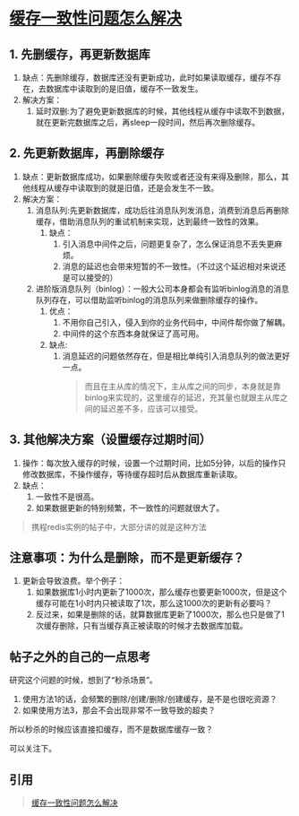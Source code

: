 # [缓存一致性问题怎么解决](https://mp.weixin.qq.com/s/aJ33A5O2PUcUOA34kL-Nzw)

## 1. 先删缓存，再更新数据库

1. 缺点：先删除缓存，数据库还没有更新成功，此时如果读取缓存，缓存不存在，去数据库中读取到的是旧值，缓存不一致发生。
2. 解决方案：
    1. 延时双删:为了避免更新数据库的时候，其他线程从缓存中读取不到数据，就在更新完数据库之后，再sleep一段时间，然后再次删除缓存。

## 2. 先更新数据库，再删除缓存

1. 缺点：更新数据库成功，如果删除缓存失败或者还没有来得及删除，那么，其他线程从缓存中读取到的就是旧值，还是会发生不一致。
2. 解决方案：
    1. 消息队列:先更新数据库，成功后往消息队列发消息，消费到消息后再删除缓存，借助消息队列的重试机制来实现，达到最终一致性的效果。
        1. 缺点：
            1. 引入消息中间件之后，问题更复杂了，怎么保证消息不丢失更麻烦。
            2. 消息的延迟也会带来短暂的不一致性。（不过这个延迟相对来说还是可以接受的）
   2. 进阶版消息队列（binlog）：一般大公司本身都会有监听binlog消息的消息队列存在，可以借助监听binlog的消息队列来做删除缓存的操作。
        1. 优点：
            1. 不用你自己引入，侵入到你的业务代码中，中间件帮你做了解耦。
            2. 中间件的这个东西本身就保证了高可用。
        2. 缺点:
            1. 消息延迟的问题依然存在，但是相比单纯引入消息队列的做法更好一点。
                >而且在主从库的情况下，主从库之间的同步，本身就是靠binlog来实现的，这里缓存的延迟，充其量也就跟主从库之间的延迟差不多，应该可以接受。

## 3. 其他解决方案（设置缓存过期时间）

1. 操作：每次放入缓存的时候，设置一个过期时间，比如5分钟，以后的操作只修改数据库，不操作缓存，等待缓存超时后从数据库重新读取。
2. 缺点：
    1. 一致性不是很高。
    2. 如果数据更新的特别频繁，不一致性的问题就很大了。

>携程redis实例的帖子中，大部分讲的就是这种方法

## 注意事项：为什么是删除，而不是更新缓存？

1. 更新会导致浪费。举个例子：
   1. 如果数据库1小时内更新了1000次，那么缓存也要更新1000次，但是这个缓存可能在1小时内只被读取了1次，那么这1000次的更新有必要吗？
   2. 反过来，如果是删除的话，就算数据库更新了1000次，那么也只是做了1次缓存删除，只有当缓存真正被读取的时候才去数据库加载。

## 帖子之外的自己的一点思考

研究这个问题的时候，想到了“秒杀场景”。

1. 使用方法1的话，会频繁的删除/创建/删除/创建缓存，是不是也很吃资源？
2. 如果使用方法3，那会不会出现非常不一致导致的超卖？

所以秒杀的时候应该直接扣缓存，而不是数据库缓存一致？

可以关注下。

## 引用
>[缓存一致性问题怎么解决](https://mp.weixin.qq.com/s/aJ33A5O2PUcUOA34kL-Nzw)